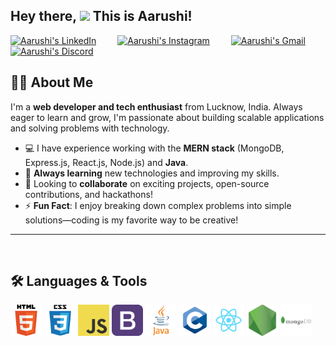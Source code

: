 ## Hey there, <img src="https://media.giphy.com/media/hvRJCLFzcasrR4ia7z/giphy.gif" width="25px"> This is Aarushi! 
<a href="https://www.linkedin.com/in/aarushi-krishna-262b95218/" style="display: inline-block; margin-right: 30px;">
  <img src="https://upload.wikimedia.org/wikipedia/commons/thumb/8/81/LinkedIn_icon.svg/1200px-LinkedIn_icon.svg.png" alt="Aarushi's LinkedIn" width="32px" />
</a>

<a href="https://www.instagram.com/barefeet_on_linoleum/" style="display: inline-block; margin-right: 30px;">
  <img src="http://assets.stickpng.com/images/580b57fcd9996e24bc43c521.png" alt="Aarushi's Instagram" width="35px" />
</a>

<a href="mailto:aarushikrishna5@gmail.com" style="display: inline-block; margin-right: 30px;">
  <img src="https://www.freepnglogos.com/uploads/logo-gmail-png/logo-gmail-png-contact-machine-learning-phd-student-reasoning-and-25.png" alt="Aarushi's Gmail" width="40px" />
</a>

<a href="https://discord.com/users/aarushikrishna02" style="display: inline-block;">
  <img src="https://cdn.prod.website-files.com/6257adef93867e50d84d30e2/636e0a6a49cf127bf92de1e2_icon_clyde_blurple_RGB.png" alt="Aarushi's Discord" width="40px" />
</a>



## 👩‍💻 About Me

I'm a **web developer and tech enthusiast** from Lucknow, India. Always eager to learn and grow, I'm passionate about building scalable applications and solving problems with technology.

- 💻 I have experience working with the **MERN stack** (MongoDB, Express.js, React.js, Node.js) and **Java**.
- 🌱 **Always learning** new technologies and improving my skills.
- 👯 Looking to **collaborate** on exciting projects, open-source contributions, and hackathons!
- ⚡ **Fun Fact**: I enjoy breaking down complex problems into simple solutions—coding is my favorite way to be creative!

---



 <br>


## 🛠️ Languages & Tools

<code><img height="50" src="https://raw.githubusercontent.com/github/explore/80688e429a7d4ef2fca1e82350fe8e3517d3494d/topics/html/html.png"></code>
<code><img height="50" src="https://raw.githubusercontent.com/github/explore/80688e429a7d4ef2fca1e82350fe8e3517d3494d/topics/css/css.png"></code>
<code><img height="50" src="https://raw.githubusercontent.com/github/explore/80688e429a7d4ef2fca1e82350fe8e3517d3494d/topics/javascript/javascript.png"></code>
<code><img height="50" src="https://raw.githubusercontent.com/github/explore/80688e429a7d4ef2fca1e82350fe8e3517d3494d/topics/bootstrap/bootstrap.png"></code>
<code><img height="50" src="https://raw.githubusercontent.com/github/explore/80688e429a7d4ef2fca1e82350fe8e3517d3494d/topics/java/java.png"></code>
<code><img height="50" src="https://raw.githubusercontent.com/github/explore/80688e429a7d4ef2fca1e82350fe8e3517d3494d/topics/c/c.png"></code>
<code><img height="50" src="https://raw.githubusercontent.com/github/explore/80688e429a7d4ef2fca1e82350fe8e3517d3494d/topics/react/react.png"></code>
<code><img height="50" src="https://raw.githubusercontent.com/github/explore/80688e429a7d4ef2fca1e82350fe8e3517d3494d/topics/nodejs/nodejs.png"></code>
<code><img height="50" src="https://raw.githubusercontent.com/github/explore/80688e429a7d4ef2fca1e82350fe8e3517d3494d/topics/mongodb/mongodb.png"></code>

<br>
